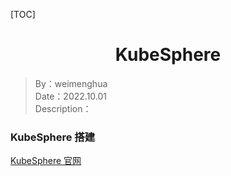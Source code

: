 [TOC]

<H1 align="center">KubeSphere</H1>

> By：weimenghua  
> Date：2022.10.01   
> Description：

### KubeSphere 搭建
[KubeSphere 官网](https://kubesphere.io/zh/)

